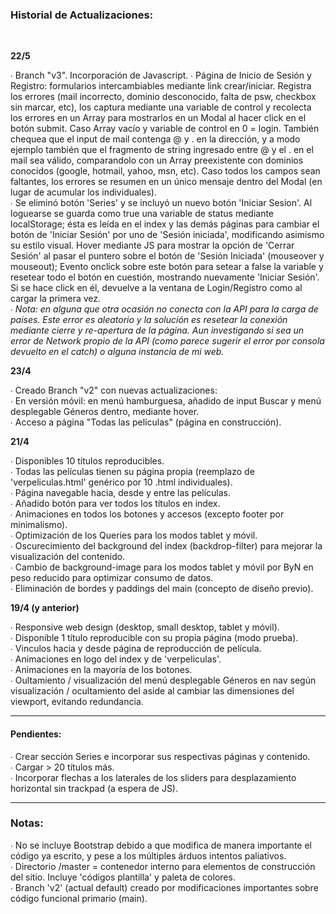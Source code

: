 <h3>Historial de Actualizaciones:</h3><br>

<b>22/5</b>

∙ Branch "v3". Incorporación de Javascript.
∙ Página de Inicio de Sesión y Registro: formularios intercambiables mediante link crear/iniciar. Registra los errores (mail incorrecto, dominio desconocido, falta de psw, checkbox sin marcar, etc), los captura mediante una variable de control y recolecta los errores en un Array para mostrarlos en un Modal al hacer click en el botón submit. Caso Array vacío y variable de control en 0 = login. También chequea que el input de mail contenga @ y . en la dirección, y a modo ejemplo también que el fragmento de string ingresado entre @ y el . en el mail sea válido, comparandolo con un Array preexistente con dominios conocidos (google, hotmail, yahoo, msn, etc). Caso todos los campos sean faltantes, los errores se resumen en un único mensaje dentro del Modal (en lugar de acumular los individuales).<br>
∙ Se eliminó botón 'Series' y se incluyó un nuevo botón 'Iniciar Sesion'. Al loguearse se guarda como true una variable de status mediante localStorage; ésta es leída en el index y las demás páginas para cambiar el botón de 'Iniciar Sesión' por uno de 'Sesión iniciada', modificando asimismo su estilo visual. Hover mediante JS para mostrar la opción de 'Cerrar Sesión' al pasar el puntero sobre el botón de 'Sesión Iniciada' (mouseover y mouseout); Evento onclick sobre este botón para setear a false la variable y resetear todo el botón en cuestión, mostrando nuevamente 'Iniciar Sesión'. Si se hace click en él, devuelve a la ventana de Login/Registro como al cargar la primera vez. <br>
∙ <i> Nota: en alguna que otra ocasión no conecta con la API para la carga de paises. Este error es aleatorio y la solución es resetear la conexión mediante cierre y re-apertura de la página. Aun investigando si sea un error de Network propio de la API (como parece sugerir el error por consola devuelto en el catch) o alguna instancia de mi web. </i> <br>

<b>23/4</b>

∙ Creado Branch "v2" con nuevas actualizaciones: <br>
∙ En versión móvil: en menú hamburguesa, añadido de input Buscar y menú desplegable Géneros dentro, mediante hover. <br>
∙ Acceso a página "Todas las películas" (página en construcción). <br>

<b>21/4</b>

∙ Disponibles 10 títulos reproducibles. <br>
∙ Todas las películas tienen su página propia (reemplazo de 'verpeliculas.html' genérico por 10 .html individuales). <br>
∙ Página navegable hacia, desde y entre las películas. <br>
∙ Añadido botón para ver todos los títulos en index. <br>
∙ Animaciones en todos los botones y accesos (excepto footer por minimalismo). <br>
∙ Optimización de los Queries para los modos tablet y móvil. <br>
∙ Oscurecimiento del background del index (backdrop-filter) para mejorar la visualización del contenido. <br>
∙ Cambio de background-image para los modos tablet y móvil por ByN en peso reducido para optimizar consumo de datos. <br>
∙ Eliminación de bordes y paddings del main (concepto de diseño previo). <br>

<b>19/4 (y anterior) </b>

∙ Responsive web design (desktop, small desktop, tablet y móvil). <br>
∙ Disponible 1 título reproducible con su propia página (modo prueba). <br>
∙ Vinculos hacia y desde página de reproducción de película. <br>
∙ Animaciones en logo del index y de 'verpeliculas'. <br>
∙ Animaciones en la mayoría de los botones. <br>
∙ Oultamiento / visualización del menú desplegable Géneros en nav según visualización / ocultamiento del aside al cambiar las dimensiones del viewport, evitando redundancia. <br>

---------------
<h4>Pendientes:</h4>

∙ Crear sección Series e incorporar sus respectivas páginas y contenido. <br>
∙ Cargar > 20 títulos más. <br>
∙ Incorporar flechas a los laterales de los sliders para desplazamiento horizontal sin trackpad (a espera de JS). <br>

---------------
<h3> Notas:</h3>

∙ No se incluye Bootstrap debido a que modifica de manera importante el código ya escrito, y pese a los múltiples árduos intentos paliativos. <br>
∙ Directorio /master = contenedor interno para elementos de construcción del sitio. Incluye 'códigos plantilla' y paleta de colores. <br>
∙ Branch 'v2' (actual default) creado por modificaciones importantes sobre código funcional primario (main). 

